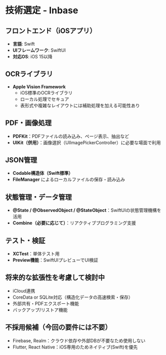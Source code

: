 # 技術選定 - Inbase

## フロントエンド（iOSアプリ）
- **言語**: Swift
- **UIフレームワーク**: SwiftUI
- **対応OS**: iOS 15以降

## OCRライブラリ
- **Apple Vision Framework**
  - iOS標準のOCRライブラリ
  - ローカル処理でセキュア
  - 表形式や複雑なレイアウトには補助処理を加える可能性あり

## PDF・画像処理
- **PDFKit**：PDFファイルの読み込み、ページ表示、抽出など
- **UIKit（併用）**：画像選択（UIImagePickerController）に必要な場面で利用

## JSON管理
- **Codable構造体（Swift標準）**
- **FileManager** によるローカルファイルの保存・読み込み

## 状態管理・データ管理
- **@State / @ObservedObject / @StateObject**：SwiftUIの状態管理機構を活用
- **Combine（必要に応じて）**：リアクティブプログラミング支援

## テスト・検証
- **XCTest**：単体テスト用
- **Preview機能**：SwiftUIプレビューでUI検証

## 将来的な拡張性を考慮して検討中
- iCloud連携
- CoreData or SQLite対応（構造化データの高速検索・保存）
- 外部共有・PDFエクスポート機能
- バックアップ/リストア機能

## 不採用候補（今回の要件には不要）
- Firebase, Realm：クラウド依存や外部DBが不要なため使用しない
- Flutter, React Native：iOS専用のためネイティブ(Swift)を優先


